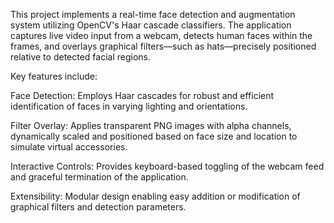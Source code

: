 This project implements a real-time face detection and augmentation system utilizing OpenCV's Haar cascade classifiers. The application captures live video input from a webcam, detects human faces within the frames, and overlays graphical filters—such as hats—precisely positioned relative to detected facial regions.

Key features include:

Face Detection: Employs Haar cascades for robust and efficient identification of faces in varying lighting and orientations.

Filter Overlay: Applies transparent PNG images with alpha channels, dynamically scaled and positioned based on face size and location to simulate virtual accessories.

Interactive Controls: Provides keyboard-based toggling of the webcam feed and graceful termination of the application.

Extensibility: Modular design enabling easy addition or modification of graphical filters and detection parameters.
